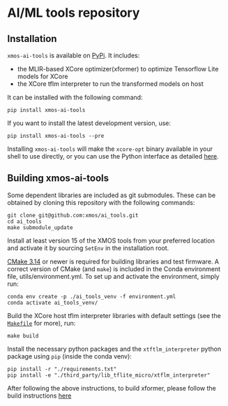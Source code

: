 AI/ML tools repository
======================

Installation
------------
`xmos-ai-tools` is available on [PyPi](https://pypi.org/project/xmos-ai-tools/).
It includes:
- the MLIR-based XCore optimizer(xformer) to optimize Tensorflow Lite models for XCore
- the XCore tflm interpreter to run the transformed models on host

It can be installed with the following command:
```shell
pip install xmos-ai-tools
```
If you want to install the latest development version, use:
```shell
pip install xmos-ai-tools --pre
```

Installing `xmos-ai-tools` will make the `xcore-opt` binary available in your shell to use directly, or you can use the Python interface as detailed [here](https://pypi.org/project/xmos-ai-tools/).

Building xmos-ai-tools
----------------------
Some dependent libraries are included as git submodules.
These can be obtained by cloning this repository with the following commands:
```shell
git clone git@github.com:xmos/ai_tools.git
cd ai_tools
make submodule_update
```

Install at least version 15 of the XMOS tools from your preferred location and activate it by sourcing `SetEnv` in the installation root.

[CMake 3.14](https://cmake.org/download/) or newer is required for building libraries and test firmware.
A correct version of CMake (and `make`) is included in the Conda environment file, utils/environment.yml.
To set up and activate the environment, simply run:
```shell
conda env create -p ./ai_tools_venv -f environment.yml
conda activate ai_tools_venv/
```

Build the XCore host tflm interpreter libraries with default settings (see the [`Makefile`](Makefile) for more), run:
```shell
make build
```

Install the necessary python packages and the `xtftlm_interpreter` python package using `pip` (inside the conda venv):
```shell
pip install -r "./requirements.txt"
pip install -e "./third_party/lib_tflite_micro/xtflm_interpreter"
```

After following the above instructions, to build xformer, please follow the build instructions [here](https://github.com/xmos/ai_tools/tree/develop/experimental/xformer#readme)
